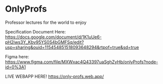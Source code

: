 # OnlyProfs
Professor lectures for the world to enjoy

Specification Document Here: https://docs.google.com/document/d/1K1uUe6-pH2iws3Y_Kbv95YS0S4bGMFSq/edit?usp=sharing&ouid=115454851518093648294&rtpof=true&sd=true

Figma here: https://www.figma.com/file/MXWxac4Q43397uaSghZyHb/onlyProfs?node-id=0%3A1 

LIVE WEBAPP HERE! https://only-profs.web.app/
